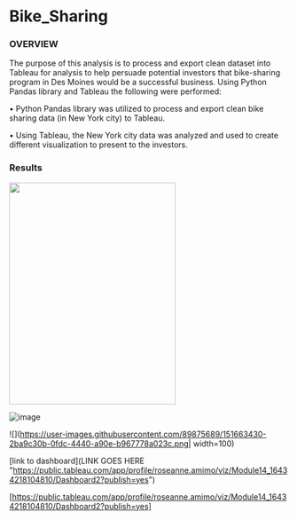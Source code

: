 # Bike_Sharing

### OVERVIEW

The purpose of this analysis is to process and export clean dataset into Tableau for analysis to help persuade potential investors that bike-sharing program in Des Moines would be a successful business. Using Python Pandas library and Tableau the following were performed:

•	Python Pandas library was utilized to process and export clean bike sharing data (in New York city) to Tableau.

•	Using Tableau, the New York city data was analyzed and used to create different visualization to present to the investors.


### Results

<img src="https://user-images.githubusercontent.com/89875689/151663430-2ba9c30b-0fdc-4440-a90e-b967778a023c.png" width="300" height="400" />
          

![image](https://user-images.githubusercontent.com/89875689/151663430-2ba9c30b-0fdc-4440-a90e-b967778a023c.png)

![](https://user-images.githubusercontent.com/89875689/151663430-2ba9c30b-0fdc-4440-a90e-b967778a023c.png| width=100)





















[link to dashboard](LINK GOES HERE "https://public.tableau.com/app/profile/roseanne.amimo/viz/Module14_16434218104810/Dashboard2?publish=yes")


[https://public.tableau.com/app/profile/roseanne.amimo/viz/Module14_16434218104810/Dashboard2?publish=yes]
